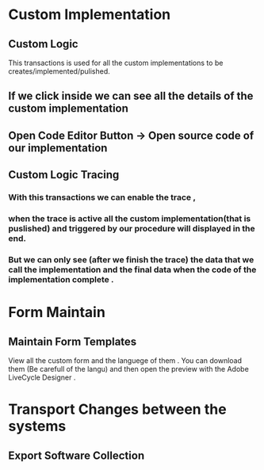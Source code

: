 # Custom Implementation

## Custom Logic 
  This transactions is used for all the custom implementations to be creates/implemented/pulished.
  
## If we click inside we can see all the details of the custom implementation



## Open Code Editor Button -> Open source code of our implementation 
        

## Custom Logic Tracing 
 ### With this transactions we can enable the trace ,
 ### when the trace is active all the custom implementation(that is puslished) and triggered by our procedure will displayed in the end.
 ### But we can only see (after we finish the trace) the data that we call the implementation and the final data when the code of the implementation complete .

# Form Maintain

## Maintain Form Templates
  View all the custom form and the languege of them .
  You can download them (Be carefull of the langu) and then open the preview with the Adobe LiveCycle Designer .

# Transport Changes between the systems

## Export Software Collection



